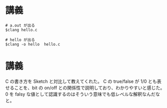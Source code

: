 # 講義

```
# a.out が出る
$clang hello.c

# hello が出る
$clang -o hello  hello.c
```

# 講義

C の書き方を Sketch と対比して教えてくれた。
C の true/false が 1/0 とも表せることを、bit の on/off との関係性で説明しており、わかりやすいと感じた。
0 を falsy な値として認識するのはそういう意味でも低レベルな解釈なんだなと。
